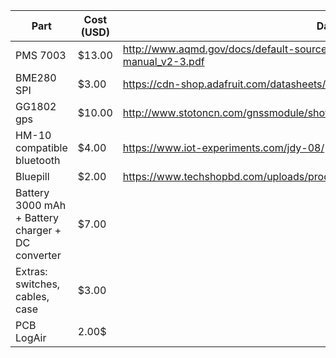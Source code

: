 |Part   | Cost (USD)  | Data Sheet   |
|---|---|---|
|PMS 7003  |$13.00 |http://www.aqmd.gov/docs/default-source/aq-spec/resources-page/plantower-pms5003-manual_v2-3.pdf|
|BME280 SPI   |$3.00   |https://cdn-shop.adafruit.com/datasheets/BST-BME280_DS001-10.pdf   |
|GG1802 gps   |$10.00   |http://www.stotoncn.com/gnssmodule/showproduct.php?lang=en&id=63   |
|HM-10 compatible bluetooth   |$4.00   | https://www.iot-experiments.com/jdy-08/   |
|Bluepill   |$2.00   |https://www.techshopbd.com/uploads/product_document/STM32bluepillarduinoguide(1).pdf   |
|Battery 3000 mAh + Battery charger + DC converter  |$7.00   |   |
|Extras: switches, cables, case   |$3.00    |   |
|PCB LogAir| 2.00$ | |
